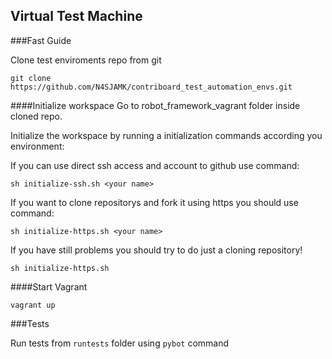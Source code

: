## Virtual Test Machine
  
###Fast Guide

Clone test enviroments repo from git

```
git clone https://github.com/N4SJAMK/contriboard_test_automation_envs.git
```

####Initialize workspace
Go to robot_framework_vagrant folder inside cloned repo.

Initialize the workspace by running a initialization commands according you environment:


If you can use direct ssh access and account to github use command:
```
sh initialize-ssh.sh <your name>
```

If you want to clone repositorys and fork it using https you should use command:
```
sh initialize-https.sh <your name>
```

If you have still problems you should try to do just a cloning repository!
```
sh initialize-https.sh
```

####Start Vagrant

```
vagrant up
```

###Tests

Run tests from ```runtests``` folder using ```pybot``` command

